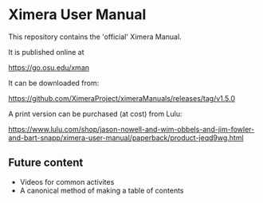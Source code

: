 # Ximera User Manual
This repository contains the 'official' Ximera Manual.

It is published online at

https://go.osu.edu/xman


It can be downloaded from:

https://github.com/XimeraProject/ximeraManuals/releases/tag/v1.5.0


A print version can be purchased (at cost) from Lulu:

https://www.lulu.com/shop/jason-nowell-and-wim-obbels-and-jim-fowler-and-bart-snapp/ximera-user-manual/paperback/product-jeqd9wg.html


## Future content
- Videos for common activites
- A canonical method of making a table of contents

